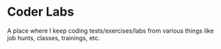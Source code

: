 # Coder Labs

A place where I keep coding tests/exercises/labs from various things like job hunts, classes, trainings, etc. 
